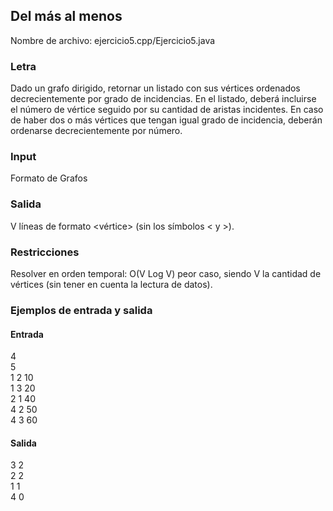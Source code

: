 ## Del más al menos	

Nombre de archivo: ejercicio5.cpp/Ejercicio5.java

### Letra

Dado un grafo dirigido, retornar un listado con sus vértices ordenados decrecientemente por grado de incidencias. En el listado, deberá incluirse el número de vértice seguido por su cantidad de aristas incidentes. En caso de haber dos o más vértices que tengan igual grado de incidencia, deberán ordenarse decrecientemente por número.

### Input

Formato de Grafos

### Salida

V líneas de formato <vértice> <grado de incidencia> (sin los símbolos < y >).

### Restricciones

Resolver en orden temporal: O(V Log V) peor caso, siendo V la cantidad de vértices (sin tener en cuenta la lectura de datos).

### Ejemplos de entrada y salida

#### Entrada
4  
5  
1 2 10  
1 3 20  
2 1 40  
4 2 50  
4 3 60  


#### Salida
3 2  
2 2  
1 1  
4 0  